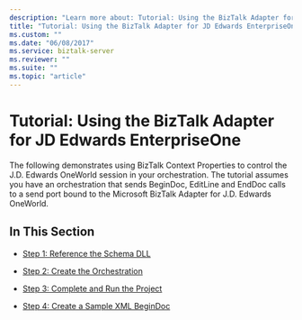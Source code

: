 ```yaml
---
description: "Learn more about: Tutorial: Using the BizTalk Adapter for JD Edwards EnterpriseOne"
title: "Tutorial: Using the BizTalk Adapter for JD Edwards EnterpriseOne"
ms.custom: ""
ms.date: "06/08/2017"
ms.service: biztalk-server
ms.reviewer: ""
ms.suite: ""
ms.topic: "article"
---
```

# Tutorial: Using the BizTalk Adapter for JD Edwards EnterpriseOne
The following demonstrates using BizTalk Context Properties to control the J.D.  Edwards OneWorld session in your orchestration. The tutorial assumes you have an orchestration that sends BeginDoc, EditLine and EndDoc calls to a send port bound to the Microsoft BizTalk Adapter for J.D. Edwards OneWorld.  
  
## In This Section  
  
-   [Step 1: Reference the Schema DLL](../core/step-1-reference-the-schema-dll1.md)  
  
-   [Step 2: Create the Orchestration](../core/step-2-create-the-orchestration2.md)  
  
-   [Step 3: Complete and Run the Project](../core/step-3-complete-and-run-the-project1.md)  
  
-   [Step 4: Create a Sample XML BeginDoc](../core/step-4-create-a-sample-xml-begindoc2.md)
